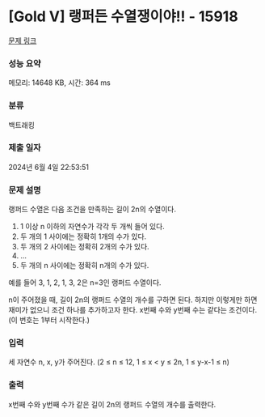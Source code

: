 # [Gold V] 랭퍼든 수열쟁이야!! - 15918 

[문제 링크](https://www.acmicpc.net/problem/15918) 

### 성능 요약

메모리: 14648 KB, 시간: 364 ms

### 분류

백트래킹

### 제출 일자

2024년 6월 4일 22:53:51

### 문제 설명

<p>랭퍼드 수열은 다음 조건을 만족하는 길이 2n의 수열이다.</p>

<ol>
	<li>1 이상 n 이하의 자연수가 각각 두 개씩 들어 있다.</li>
	<li>두 개의 1 사이에는 정확히 1개의 수가 있다.</li>
	<li>두 개의 2 사이에는 정확히 2개의 수가 있다.</li>
	<li>...</li>
	<li>두 개의 n 사이에는 정확히 n개의 수가 있다.</li>
</ol>

<p>예를 들어 3, 1, 2, 1, 3, 2은 n=3인 랭퍼드 수열이다.</p>

<p>n이 주어졌을 때, 길이 2n의 랭퍼드 수열의 개수를 구하면 된다. 하지만 이렇게만 하면 재미가 없으니 조건 하나를 추가하고자 한다. x번째 수와 y번째 수는 같다는 조건이다. (이 번호는 1부터 시작한다.)</p>

### 입력 

 <p>세 자연수 n, x, y가 주어진다. (2 ≤ n ≤ 12, 1 ≤ x < y ≤ 2n, 1 ≤ y-x-1 ≤ n)</p>

### 출력 

 <p>x번째 수와 y번째 수가 같은 길이 2n의 랭퍼드 수열의 개수를 출력한다.</p>

